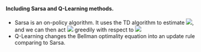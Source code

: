 #### Including Sarsa and Q-Learning methods.

* Sarsa is an on-policy algorithm. It uses the TD algorithm to estimate <img src="http://chart.googleapis.com/chart?cht=tx&chl= q^{\pi}" style="border:none;">, and we can then act <img src="http://chart.googleapis.com/chart?cht=tx&chl= {\pi}" style="border:none;">
greedily with respect to <img src="http://chart.googleapis.com/chart?cht=tx&chl= q^{\pi}" style="border:none;">
* Q-Learning changes the Bellman optimality equation into an update rule comparing to Sarsa.
